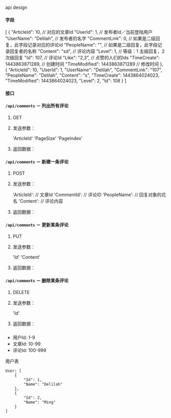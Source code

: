 api design

#### 字段

[
  {
    "ArticleId": 10,					// 对应的文章Id
    "UserId": 1,						// 发布者Id／当前登陆用户
    "UserName": "Delilah",				// 发布者的名字
    "CommentLink": 0,					// 如果是二级回复，此字段记录对应的评论id
    "PeopleName": "",					// 如果是二级回复，此字段记录回复者的名称
    "Content": "sd",					// 评论内容
    "Level": 1,							// 等级：1 主级回复，2 次级回复
    "Id": 107,							// 评论Id
    "Like": "2,3",						// 点赞的人们的Ids
    "TimeCreate": 1443863871289,		// 创建时间
    "TimeModified": 1443863871289		// 修改时间
  },
  {
    "ArticleId": 10,
    "UserId": 1,
    "UserName": "Delilah",
    "CommentLink": "107",
    "PeopleName": "Delilah",
    "Content": "s",
    "TimeCreate": 1443864024023,
    "TimeModified": 1443864024023,
    "Level": 2,
    "Id": 108
  }
]

#### 接口

#### `/api/comments` － 列出所有评论

1. GET
2. 发送参数：

	'ArticleId'
	'PageSize'
	'PageIndex'

3. 返回数据：

#### `/api/comments` － 新建一条评论

1. POST
2. 发送参数：

	'ArticleId': 	// 文章Id
	'CommentId': 	// 评论ID
	'PeopleName': 	// 回复对象的花名
	'Content': 		// 评论内容

3. 返回数据：

#### `/api/comments` － 更新某条评论

1. PUT
2. 发送参数：

	'Id'
	'Content'

3. 返回数据：

#### `/api/comments` － 删除某条评论

1. DELETE
2. 发送参数：

	'Id'

3. 返回数据：

###

- 用户Id: 1-9
- 文章Id: 10-99
- 评论Id: 100-999

用户表

	User: [
	    {
	        "Id": 1,
	        "Name": "Delilah"
	    },
	    {
	        "Id": 2,
	        "Name": "Ming"
	    }
	]
